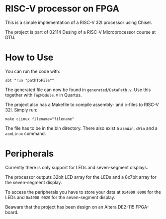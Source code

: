 # RISC-V processor on FPGA
This is a simple implementation of a RISC-V 32I processor using Chisel.

The project is part of 02114 Desing of a RISC-V Microprocessor course at DTU.


# How to Use
You can run the code with:
```
sbt "run "pathToFile""
```
The generated file can now be found in `generated/DataPath.v`. Use this together with `TopModule.V` in Quartus.


The project also has a Makefile to compile assembly- and c-files to RISC-V 32I. Simply run:
```
make cLinux filename="filename"
```
The file has to be in the bin directory. There also exist a `asmWin`, `cWin` and a `asmLinux` command.

# Peripherals
Currently there is only support for LEDs and seven-segment displays.

The processor outputs 32bit LED array for the LEDs and a 8x7bit array for the seven-segment display.

To access the peripherals you have to store your data at `0x4000 0000` for the LEDs and `0x4000 0020` for the seven-segment display.

Beaware that the project has been design on an Altera DE2-115 FPGA-board.
